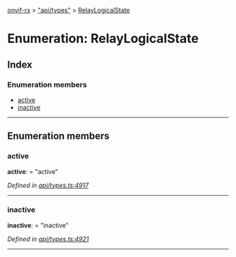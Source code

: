 [onvif-rx](../README.md) > ["api/types"](../modules/_api_types_.md) > [RelayLogicalState](../enums/_api_types_.relaylogicalstate.md)

# Enumeration: RelayLogicalState

## Index

### Enumeration members

* [active](_api_types_.relaylogicalstate.md#active)
* [inactive](_api_types_.relaylogicalstate.md#inactive)

---

## Enumeration members

<a id="active"></a>

###  active

**active**:  = "active"

*Defined in [api/types.ts:4917](https://github.com/patrickmichalina/onvif-rx/blob/3ab1739/src/api/types.ts#L4917)*

___
<a id="inactive"></a>

###  inactive

**inactive**:  = "inactive"

*Defined in [api/types.ts:4921](https://github.com/patrickmichalina/onvif-rx/blob/3ab1739/src/api/types.ts#L4921)*

___

